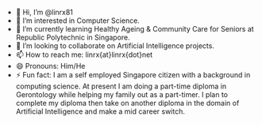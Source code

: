 - 👋 Hi, I’m @linrx81
- 👀 I’m interested in Computer Science.
- 🌱 I’m currently learning Healthy Ageing & Community Care for Seniors at Republic Polytechnic in Singapore.
- 💞️ I’m looking to collaborate on Artificial Intelligence projects.
- 📫 How to reach me: linrx{at}linrx{dot}net
- 😄 Pronouns: Him/He
- ⚡ Fun fact: I am a self employed Singapore citizen with a background in computing science. At present I am doing a part-time diploma in Gerontology while helping my family out as a part-timer. I plan to complete my diploma then take on another diploma in the domain of Artificial Intelligence and make a mid career switch.


<!---
linrx81/linrx81 is a ✨ special ✨ repository because its `README.md` (this file) appears on your GitHub profile.
You can click the Preview link to take a look at your changes.
--->
